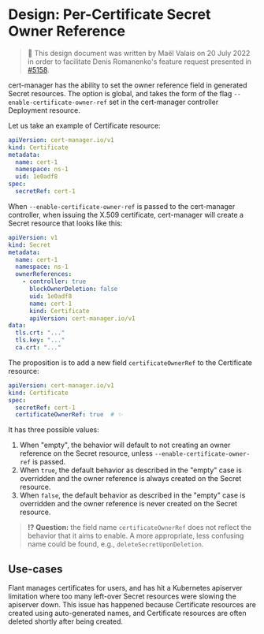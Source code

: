 # Design: Per-Certificate Secret Owner Reference

> 🌟 This design document was written by Maël Valais on 20 July 2022 in order to facilitate Denis Romanenko's feature request presented in [#5158](https://github.com/cert-manager/cert-manager/pull/5158).

cert-manager has the ability to set the owner reference field in generated Secret resources. The option is global, and takes the form of the flag `--enable-certificate-owner-ref` set in the cert-manager controller Deployment resource.

Let us take an example of Certificate resource:

```yaml
apiVersion: cert-manager.io/v1
kind: Certificate
metadata:
  name: cert-1
  namespace: ns-1
  uid: 1e0adf8
spec:
  secretRef: cert-1
```

When `--enable-certificate-owner-ref` is passed to the cert-manager controller, when issuing the X.509 certificate, cert-manager will create a Secret resource that looks like this:

```yaml
apiVersion: v1
kind: Secret
metadata:
  name: cert-1
  namespace: ns-1
  ownerReferences:
    - controller: true
      blockOwnerDeletion: false
      uid: 1e0adf8
      name: cert-1
      kind: Certificate
      apiVersion: cert-manager.io/v1
data:
  tls.crt: "..."
  tls.key: "..."
  ca.crt: "..."
```

The proposition is to add a new field `certificateOwnerRef` to the Certificate resource:

```yaml
apiVersion: cert-manager.io/v1
kind: Certificate
spec:
  secretRef: cert-1
  certificateOwnerRef: true  # ✨
```

It has three possible values:

1. When "empty", the behavior will default to not creating an owner reference on the Secret resource, unless `--enable-certificate-owner-ref` is passed.
2. When `true`, the default behavior as described in the "empty" case is overridden and the owner reference is always created on the Secret resource.
3. When `false`, the default behavior as described in the "empty" case is overridden and the owner reference is never created on the Secret resource.

> **⁉️ Question:** the field name `certificateOwnerRef` does not reflect the behavior that it aims to enable. A more appropriate, less confusing name could be found, e.g., `deleteSecretUponDeletion`.

## Use-cases

Flant manages certificates for users, and has hit a Kubernetes apiserver limitation where too many left-over Secret resources were slowing the apiserver down. This issue has happened because Certificate resources are created using auto-generated names, and Certificate resources are often deleted shortly after being created.

